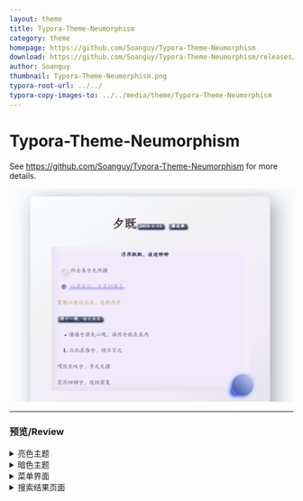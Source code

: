 ```yaml
---
layout: theme
title: Typora-Theme-Neumorphism
category: theme
homepage: https://github.com/Soanguy/Typora-Theme-Neumorphism
download: https://github.com/Soanguy/Typora-Theme-Neumorphism/releases/
author: Soanguy
thumbnail: Typora-Theme-Neumorphism.png
typora-root-url: ../../
typora-copy-images-to: ../../media/theme/Typora-Theme-Neumorphism
---
```


# Typora-Theme-Neumorphism

See <https://github.com/Soanguy/Typora-Theme-Neumorphism> for more details.

![](/media/thumbnails/Typora-Theme-Neumorphism.png)

---


### 预览/Review

<details><summary>亮色主题</summary><img src="/media/theme/Typora-Theme-Neumorphism/Typora-Theme-Neumorphism-preview.png"></details>

<details><summary>暗色主题</summary><img src="/media/theme/Typora-Theme-Neumorphism/Typora-Theme-Neumorphismd-preview.png"></details>

<details><summary>菜单界面</summary><img src="/media/theme/Typora-Theme-Neumorphism/magmenu.png"></details>

<details><summary>搜索结果页面</summary><img src="/media/theme/Typora-Theme-Neumorphism/searchresult.png"></details>
